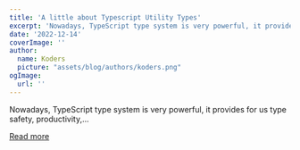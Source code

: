 ```yaml
---
title: 'A little about Typescript Utility Types'
excerpt: 'Nowadays, TypeScript type system is very powerful, it provides for us type safety, productivity,...'
date: '2022-12-14'
coverImage: ''
author:
  name: Koders
  picture: "assets/blog/authors/koders.png"
ogImage:
  url: ''
---
```


Nowadays, TypeScript type system is very powerful, it provides for us type safety, productivity,...

[Read more](https://dev.to/murillonahvs/a-little-about-typescript-utility-types-1epd)
